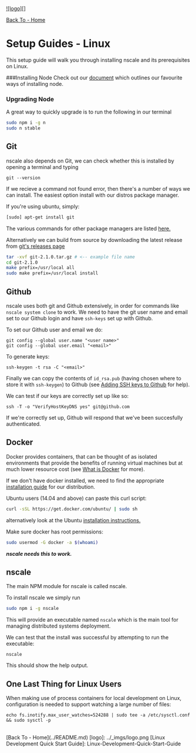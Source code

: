 <a href='http://nscale.nearform.com'>![logo][]</a>

[Back To - Home](../README.md)

# Setup Guides - Linux

This setup guide will walk you through installing nscale and its prerequisites on Linux.

###Installing Node
Check out our [document](./install-node.md) which outlines our favourite ways of installing node.

### Upgrading Node

A great way to quickly upgrade is to run the following in our terminal

```sh
sudo npm i -g n
sudo n stable
```

## Git

nscale also depends on Git, we can check whether this is installed
by opening a terminal and typing

```
git --version
```

If we recieve a command not found error, then there's a number of ways
we can install. The easiest option install with our distros package manager.

If you're using ubuntu, simply:
```bash
[sudo] apt-get install git
```
The various commands for other package managers are listed [here.][git-install]

Alternatively we can build from source by downloading the latest
release from [git's releases page][git-releases]

```sh
tar -xvf git-2.1.0.tar.gz # <-- example file name
cd git-2.1.0
make prefix=/usr/local all
sudo make prefix=/usr/local install
```

## Github

nscale uses both git and Github extensively, in order for commands
like `nscale system clone` to work. We need to have the git user name and
email set to our Github login and have `ssh-keys` set up with Github.

To set our Github user and email we do:

```
git config --global user.name "<user name>"
git config --global user.email "<email>"
```

To generate keys:

```
ssh-keygen -t rsa -C "<email>"
```

Finally we can copy the contents of `id_rsa.pub` (having chosen where to store it with `ssh-keygen`) to Github (see [Adding SSH keys to Github][] for help).

We can test if our keys are correctly set up like so:

```
ssh -T -o "VerifyHostKeyDNS yes" git@github.com
```

If we're correctly set up, Github will respond that we've been succesfully authenticated.

## Docker

Docker provides containers, that can be thought of as isolated environments
that provide the benefits of running virtual machines but at much
lower resource cost (see [What is Docker][] for more).

If we don't have docker installed, we need to find the appropriate [installation guide][docker-install] for our
distribution.

Ubuntu users (14.04 and above) can paste this curl script:
```bash
curl -sSL https://get.docker.com/ubuntu/ | sudo sh
```
alternatively look at the Ubuntu [installation instructions.][docker-ubuntu]

Make sure docker has root permissions:

```bash
sudo usermod -G docker -a $(whoami)
```
___nscale needs this to work.___

## nscale

The main NPM module for nscale is called nscale.

To install nscale we simply run

```sh
sudo npm i -g nscale
```

This will provide an executable named `nscale`
which is the main tool for managing distributed systems deployment.

We can test that the install was successful by attempting to run the executable:

```
nscale
```

This should show the help output.

## One Last Thing for Linux Users

When making use of process containers for local development on Linux, configuration is needed to support watching a large number of files:

```
echo fs.inotify.max_user_watches=524288 | sudo tee -a /etc/sysctl.conf && sudo sysctl -p
```

<br/>
[Back To - Home](../README.md)
[logo]: ../_imgs/logo.png
[Linux Development Quick Start Guide]: Linux-Development-Quick-Start-Guide

[nscale]: #nscale

[What is Docker]: https://www.docker.com/whatisdocker/
[docker-install]: https://docs.docker.com/installation/#installation
[docker-ubuntu]: https://docs.docker.com/installation/ubuntulinux/
[docker-install-binaries]: https://docs.docker.com/installation/binaries/
[git-install]: http://git-scm.com/download/linux
[git-releases]: https://github.com/git/git/releases/

[generating ssh keys article]: https://help.github.com/articles/generating-ssh-keys

[Adding SSH keys to Github]: https://help.github.com/articles/generating-ssh-keys#step-3-add-your-ssh-key-to-github
